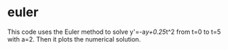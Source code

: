 # euler
This code uses the Euler method to solve y'=-a*y+0.25*t^2 from t=0 to t=5 with a=2. Then it plots the numerical solution.
